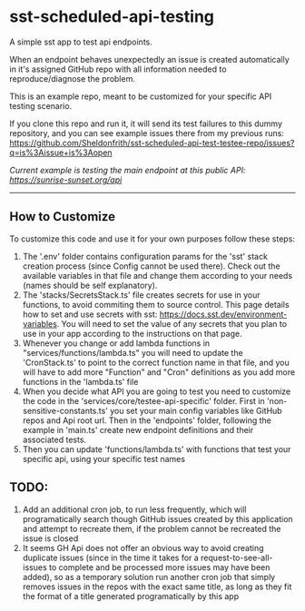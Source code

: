 # sst-scheduled-api-testing

A simple sst app to test api endpoints.

When an endpoint behaves unexpectedly an issue is created automatically in it's assigned GitHub repo with all information needed to reproduce/diagnose the problem.

This is an example repo, meant to be customized for your specific API testing scenario.

If you clone this repo and run it, it will send its test failures to this dummy repository, and you can see example issues there from my previous runs: https://github.com/Sheldonfrith/sst-scheduled-api-test-testee-repo/issues?q=is%3Aissue+is%3Aopen

*Current example is testing the main endpoint at this public API: https://sunrise-sunset.org/api*


----

## How to Customize

To customize this code and use it for your own purposes follow these steps:
1. The '.env' folder contains configuration params for the 'sst' stack creation process (since Config cannot be used there). Check out the available variables in that file and change them according to your needs (names should be self explanatory).
2. The 'stacks/SecretsStack.ts' file creates secrets for use in your functions, to avoid commiting them to source control. This page details how to set and use secrets with sst: https://docs.sst.dev/environment-variables. You will need to set the value of any secrets that you plan to use in your app according to the instructions on that page.
3. Whenever you change or add lambda functions in "services/functions/lambda.ts" you will need to update the 'CronStack.ts' to point to the correct function name in that file, and you will have to add more "Function" and "Cron" definitions as you add more functions in the 'lambda.ts' file
4. When you decide what API you are going to test you need to customize the code in the 'services/core/testee-api-specific' folder. First in 'non-sensitive-constants.ts' you set your main config variables like GitHub repos and Api root url. Then in the 'endpoints' folder, following the example in 'main.ts' create new endpoint definitions and their associated tests.
5. Then you can update 'functions/lambda.ts' with functions that test your specific api, using your specific test names

## TODO:
1. Add an additional cron job, to run less frequently, which will programatically search though GitHub issues created by this application and attempt to recreate them, if the problem cannot be recreated the issue is closed
2. It seems GH Api does not offer an obvious way to avoid creating duplicate issues (since in the time it takes for a request-to-see-all-issues to complete and be processed more issues may have been added), so as a temporary solution run another cron job that simply removes issues in the repos with the exact same title, as long as they fit the format of a title generated programatically by this app